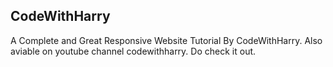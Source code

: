 ## CodeWithHarry
 A Complete and Great Responsive Website Tutorial By CodeWithHarry.
 Also aviable on youtube channel codewithharry.
 Do check it out.
